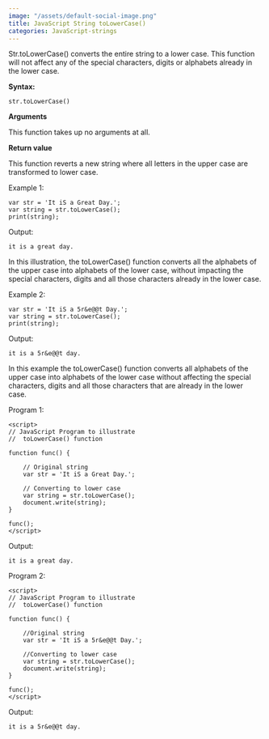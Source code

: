 ```yaml
---
image: "/assets/default-social-image.png"
title: JavaScript String toLowerCase()
categories: JavaScript-strings
---
```


Str.toLowerCase() converts the entire string to a lower case. This function will not affect any of the special characters, digits or alphabets already in the lower case.

**Syntax:**

`str.toLowerCase()`

**Arguments**

This function takes up no arguments at all.

**Return value**

This function reverts a new string where all letters in the upper case are transformed to lower case.

Example 1:

```
var str = 'It iS a Great Day.';
var string = str.toLowerCase();
print(string);
```

Output:

`it is a great day.`

In this illustration, the toLowerCase() function converts all the alphabets of the upper case into alphabets of the lower case, without impacting the special characters, digits and all those characters already in the lower case.

Example 2:

```
var str = 'It iS a 5r&e@@t Day.';
var string = str.toLowerCase();
print(string);
```

Output:

`it is a 5r&e@@t day.`

In this example the toLowerCase() function converts all alphabets of the upper case into alphabets of the lower case without affecting the special characters, digits and all those characters that are already in the lower case.

Program 1:

```
<script> 
// JavaScript Program to illustrate 
//  toLowerCase() function 
  
function func() { 
     
    // Original string 
    var str = 'It iS a Great Day.'; 
     
    // Converting to lower case 
    var string = str.toLowerCase(); 
    document.write(string); 
} 
  
func(); 
</script> 
```

Output:

`it is a great day.`

Program 2:

```
<script> 
// JavaScript Program to illustrate 
//  toLowerCase() function 
  
function func() { 
     
    //Original string 
    var str = 'It iS a 5r&e@@t Day.'; 
     
    //Converting to lower case 
    var string = str.toLowerCase(); 
    document.write(string); 
} 
  
func(); 
</script> 
```

Output:

`it is a 5r&e@@t day.`